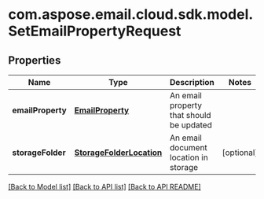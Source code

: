 
# com.aspose.email.cloud.sdk.model.SetEmailPropertyRequest

## Properties
Name | Type | Description | Notes
------------ | ------------- | ------------- | -------------
**emailProperty** | [**EmailProperty**](EmailProperty.md) | An email property that should be updated              | 
**storageFolder** | [**StorageFolderLocation**](StorageFolderLocation.md) | An email document location in storage              |  [optional]


[[Back to Model list]](README.md#documentation-for-models) [[Back to API list]](README.md#documentation-for-api-endpoints) [[Back to API README]](README.md)

